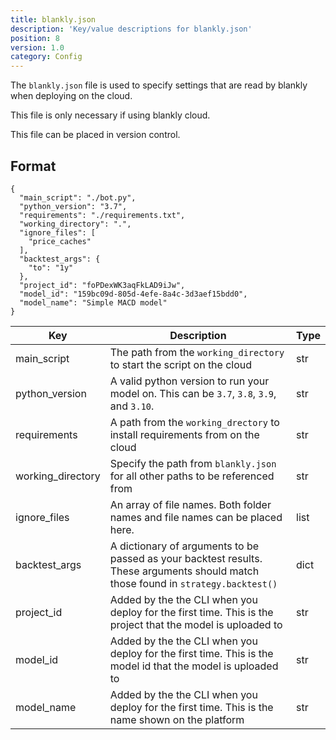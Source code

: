 ```yaml
---
title: blankly.json
description: 'Key/value descriptions for blankly.json'
position: 8
version: 1.0
category: Config
---
```


The `blankly.json` file is used to specify settings that are read by blankly when deploying on the cloud.

This file is only necessary if using blankly cloud.

This file can be placed in version control.

## Format

```json[blankly.json]
{
  "main_script": "./bot.py",
  "python_version": "3.7",
  "requirements": "./requirements.txt",
  "working_directory": ".",
  "ignore_files": [
    "price_caches"
  ],
  "backtest_args": {
    "to": "1y"
  },
  "project_id": "foPDexWK3aqFkLAD9iJw",
  "model_id": "159bc09d-805d-4efe-8a4c-3d3aef15bdd0",
  "model_name": "Simple MACD model"
}
```

| Key               | Description                                                  | Type |
| ----------------- | ------------------------------------------------------------ | ---- |
| main_script       | The path from the `working_directory` to start the script on the cloud | str  |
| python_version    | A valid python version to run your model on. This can be `3.7`, `3.8`, `3.9`, and `3.10`. | str  |
| requirements      | A path from the `working_drectory` to install requirements from on the cloud | str  |
| working_directory | Specify the path from `blankly.json` for all other paths to be referenced from | str  |
| ignore_files      | An array of file names. Both folder names and file names can be placed here. | list |
| backtest_args     | A dictionary of arguments to be passed as your backtest results. These arguments should match those found in `strategy.backtest()` | dict |
| project_id        | Added by the the CLI when you deploy for the first time. This is the project that the model is uploaded to | str  |
| model_id          | Added by the the CLI when you deploy for the first time. This is the model id that the model is uploaded to | str  |
| model_name        | Added by the the CLI when you deploy for the first time. This is the name shown on the platform | str  |